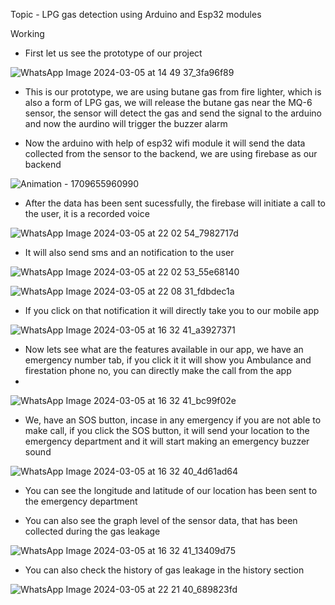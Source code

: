 Topic - LPG gas detection using Arduino and Esp32 modules

Working
  - First let us see the prototype of our project
    
![WhatsApp Image 2024-03-05 at 14 49 37_3fa96f89](https://github.com/ps7355/LPG-Detection-App/assets/103554138/bb5a32b3-273e-48f9-983d-a8ff86830bdc)
    
  - This is our prototype, we are using butane gas from fire lighter, which is also a form of LPG gas, we will release the butane gas near the MQ-6 sensor, the sensor will detect the gas and send the signal to the arduino and now the aurdino will trigger the buzzer alarm

  - Now the arduino with help of esp32 wifi module it will send the data collected from the sensor to the backend, we are using firebase as our backend

![Animation - 1709655960990](https://github.com/ps7355/LPG-Detection-App/assets/103554138/b3b8d791-e574-452f-af2b-0d4cda515d75)

- After the data has been sent sucessfully, the firebase will initiate a call to the user, it is a recorded voice

![WhatsApp Image 2024-03-05 at 22 02 54_7982717d](https://github.com/ps7355/LPG-Detection-App/assets/103554138/99a34528-daab-4411-8387-21aa4d1d9119)

- It will also send sms and an notification to the user

![WhatsApp Image 2024-03-05 at 22 02 53_55e68140](https://github.com/ps7355/LPG-Detection-App/assets/103554138/17b94202-da12-4375-8201-ea71e2da8535)

![WhatsApp Image 2024-03-05 at 22 08 31_fdbdec1a](https://github.com/ps7355/LPG-Detection-App/assets/103554138/8babe0ce-b6bf-476f-8e6a-5d7fbe1b3c59)

- If you click on that notification it will directly take you to our mobile app

 ![WhatsApp Image 2024-03-05 at 16 32 41_a3927371](https://github.com/ps7355/LPG-Detection-App/assets/103554138/08b067c1-296e-4645-8dfc-239060f7a17f)

- Now lets see what are the features available in our app, we have an emergency number tab, if you click it it will show you Ambulance and firestation phone no, you can directly make the call from the app
- 
![WhatsApp Image 2024-03-05 at 16 32 41_bc99f02e](https://github.com/ps7355/LPG-Detection-App/assets/103554138/a8536c26-3456-49ee-8d05-a8caef5b90fa)

- We, have an SOS button, incase in any emergency if you are not able to make call, if you click the SOS button, it will send your location to the emergency department and it will start making an emergency buzzer sound
  
![WhatsApp Image 2024-03-05 at 16 32 40_4d61ad64](https://github.com/ps7355/LPG-Detection-App/assets/103554138/49f9d14f-0fe7-49e6-baac-02b50361ff72)

- You can see the longitude and latitude of our location has been sent to the emergency department

- You can also see the graph level of the sensor data, that has been collected during the gas leakage
  
![WhatsApp Image 2024-03-05 at 16 32 41_13409d75](https://github.com/ps7355/LPG-Detection-App/assets/103554138/c07be397-f463-4401-9f92-ac991e99fcad)

- You can also check the history of gas leakage in the history section

![WhatsApp Image 2024-03-05 at 22 21 40_689823fd](https://github.com/ps7355/LPG-Detection-App/assets/103554138/a383c8d2-aa84-43c8-901f-fc26eb16ea13)

